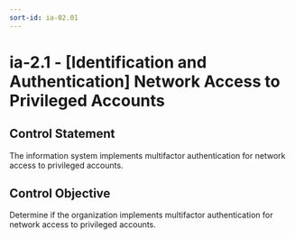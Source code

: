 ```yaml
---
sort-id: ia-02.01
---
```


# ia-2.1 - \[Identification and Authentication\] Network Access to Privileged Accounts

## Control Statement

The information system implements multifactor authentication for network access to privileged accounts.

## Control Objective

Determine if the organization implements multifactor authentication for network access to privileged accounts.
